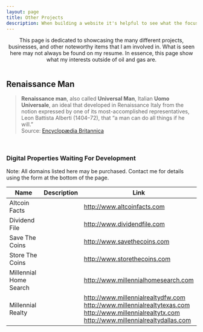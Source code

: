 ```yaml
---
layout: page
title: Other Projects
description: When building a website it's helpful to see what the focus of your site is. This page is an example of how to show a website's focus.
---
```

<!-- ## About our Site -->
<center>This page is dedicated to showcasing the many different projects, businesses, and other noteworthy items that I am involved in. What is seen here may not always be found on my resume. In essence, this page show what my interests outside of oil and gas are.</center>
<p></p>
<span class="image left"><img src="{{ "/media/Vitruvian.jpg" | absolute_url }}" alt="" /></span>
<h2>Renaissance Man</h2>
<blockquote>
<b>Renaissance man</b>, also called <b>Universal Man</b>, Italian <b>Uomo Universale</b>, an ideal that developed in Renaissance Italy from the notion expressed by one of its most-accomplished representatives, Leon Battista Alberti (1404–72), that “a man can do all things if he will.”
<br />Source: <a href="https://www.britannica.com/topic/Renaissance-man" target="blank">Encyclopædia Britannica</a>
</blockquote>
<br />



<h3>Digital Properties Waiting For Development</h3>
<div class="table-wrapper">
  <table>
    <thead>
      <tr>
        <th>Name</th>
        <th>Description</th>
        <th>Link</th>
      </tr>
    </thead>
    <tbody>
      <tr>
        <td>Altcoin Facts</td>
        <td></td>
        <td><a href="http://www.altcoinfacts.com">http://www.altcoinfacts.com</a></td>
      </tr>
      <tr>
        <td>Dividend File</td>
        <td></td>
        <td><a href="http://www.dividendfile.com">http://www.dividendfile.com</a></td>
      </tr>
      <tr>
        <td>Save The Coins</td>
        <td></td>
        <td><a href="http://www.savethecoins.com">http://www.savethecoins.com</a></td>
      </tr>
      <tr>
        <td>Store The Coins</td>
        <td></td>
        <td><a href="http://www.storethecoins.com">http://www.storethecoins.com</a></td>
      </tr>
      <tr>
        <td>Millennial Home Search</td>
        <td></td>
        <td><a href="http://www.millennialhomesearch.com">http://www.millennialhomesearch.com</a></td>
      </tr>
      <tr>
        <td>Millennial Realty</td>
        <td></td>
        <td><a href="http://www.millennialrealtydfw.com">http://www.millennialrealtydfw.com</a>
        <br /><a href="http://www.millennialrealtytexas.com">http://www.millennialrealtytexas.com</a>
        <br /><a href="http://www.millennialrealtytx.com">http://www.millennialrealtytx.com</a>
        <br /><a href="http://www.millennialrealtydallas.com">http://www.millennialrealtydallas.com</a></td>
      </tr>
      <tr>Note: All domains listed here may be purchased. Contact me for details using the form at the bottom of the page.</tr>
    </tbody>
    <tfoot>
    </tfoot>
  </table>
</div>
<br />

